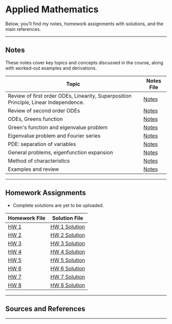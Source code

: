 # Applied Mathematics

Below, you’ll find my notes, homework assignments with solutions, and the main references.

-----

## Notes
These notes cover key topics and concepts discussed in the course, along with worked-out examples and derivations.

| Topic                              | Notes File                            |
|------------------------------------|---------------------------------------|
|Review of first order ODEs, Linearity, Superposition Principle, Linear Independence.    | [Notes]()         |       
|Review of second order ODEs          | [Notes]()         |
|ODEs, Greens function        | [Notes]()                  |
|Green's function and eigenvalue problem         | [Notes]()|
|Eigenvalue problem and Fourier series         | [Notes]()         |
|PDE: separation of variables         | [Notes]()                  |
|General problems, eigenfunction expansion         | [Notes]()|
|Method of characteristics| [Notes]()         |
|Examples and review                   | [Notes]()                  |


---

## Homework Assignments

* Complete solutions are yet to be uploaded.

| Homework File    | Solution File                          |
|------------------|----------------------------------------|
|[HW 1]([HW#1.pdf](https://github.com/FatmaAlhazmi/MS_Work/blob/main/KAUST/AM/HW%231.pdf))            | [HW 1 Solution](hws1)        |
|[HW 2]([HW#2.pdf](https://github.com/FatmaAlhazmi/MS_Work/blob/main/KAUST/AM/HW%232.pdf))            | [HW 2 Solution](hws2)        |
|[HW 3]([HW#3.pdf](https://github.com/FatmaAlhazmi/MS_Work/blob/main/KAUST/AM/hw3.pdf))            | [HW 3 Solution](hws3)        |
|[HW 4]([HW#4.pdf](https://github.com/FatmaAlhazmi/MS_Work/blob/main/KAUST/AM/HW%20%234.pdf))            | [HW 4 Solution](hws4)        |
|[HW 5]([HW#5.pdf](https://github.com/FatmaAlhazmi/MS_Work/blob/main/KAUST/AM/HW%20%235.pdf))            | [HW 5 Solution](hws5)        |
|[HW 6]([HW#6.pdf](https://github.com/FatmaAlhazmi/MS_Work/blob/main/KAUST/AM/HW%206.pdf))            | [HW 6 Solution](hws6)        |
|[HW 7]([HW#7.pdf](https://github.com/FatmaAlhazmi/MS_Work/blob/main/KAUST/AM/HW%20%237.pdf))            | [HW 7 Solution](hws7)        |
|[HW 8]([HW#8.pdf](https://github.com/FatmaAlhazmi/MS_Work/blob/main/KAUST/AM/HW%20%238.pdf))            | [HW 8 Solution](hws8)        |


---

## Sources and References


---


